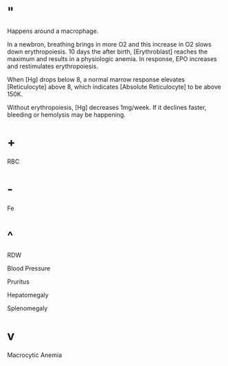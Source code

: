 # "

Happens around a macrophage.

In a newbron, breathing brings in more O2 and this increase in O2 slows down erythropoiesis.
10 days the after birth, [Erythroblast] reaches the maximum and results in a physiologic anemia.
In response, EPO increases and restimulates erythropoiesis.

When [Hg] drops below 8, a normal marrow response elevates [Reticulocyte] above 8, which indicates [Absolute Reticulocyte] to be above 150K.

Without erythropoiesis, [Hg] decreases 1mg/week.
If it declines faster, bleeding or hemolysis may be happening.

# +

RBC

# -

Fe

# ^

RDW

Blood Pressure

Pruritus

Hepatomegaly

Splenomegaly

# v

Macrocytic Anemia
